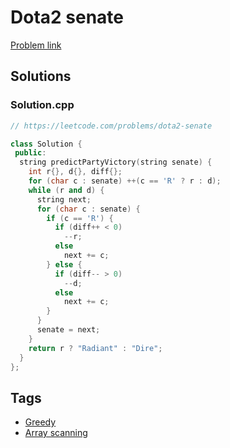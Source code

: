 # Dota2 senate

[Problem link](https://leetcode.com/problems/dota2-senate)

## Solutions


### Solution.cpp
```cpp
// https://leetcode.com/problems/dota2-senate

class Solution {
 public:
  string predictPartyVictory(string senate) {
    int r{}, d{}, diff{};
    for (char c : senate) ++(c == 'R' ? r : d);
    while (r and d) {
      string next;
      for (char c : senate) {
        if (c == 'R') {
          if (diff++ < 0)
            --r;
          else
            next += c;
        } else {
          if (diff-- > 0)
            --d;
          else
            next += c;
        }
      }
      senate = next;
    }
    return r ? "Radiant" : "Dire";
  }
};
```
## Tags

* [Greedy](/README.md#Greedy)
* [Array scanning](/README.md#Array_scanning)
